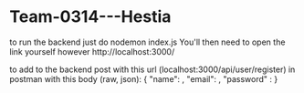 # Team-0314---Hestia
to run the backend just do nodemon index.js
You'll then need to open the link yourself however http://localhost:3000/

to add to the backend post with this url (localhost:3000/api/user/register)  in postman with this body (raw, json):
{
	"name": <whatever name you want>,
	"email": <whatever email you want>,
	"password" : <the password>
}
